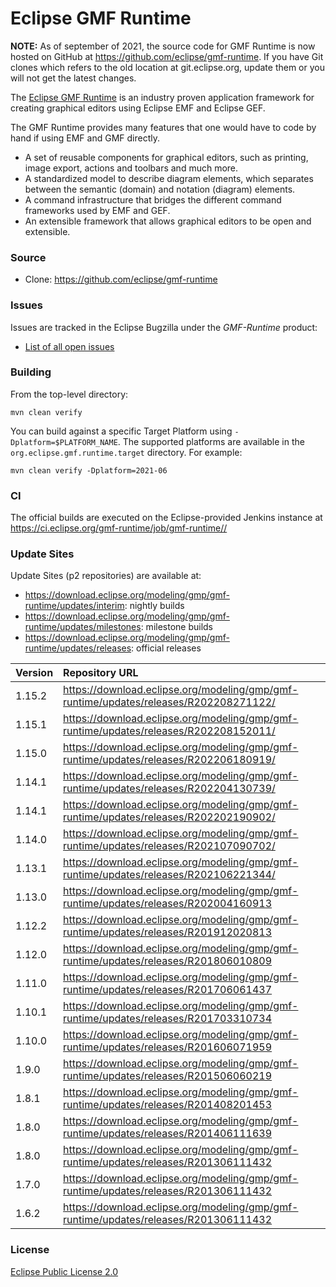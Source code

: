 # Eclipse GMF Runtime

**NOTE:** As of september of 2021, the source code for GMF Runtime is now hosted on GitHub at https://github.com/eclipse/gmf-runtime. If you have Git clones which refers to the old location at git.eclipse.org, update them or you will not get the latest changes.

The [Eclipse GMF Runtime](https://projects.eclipse.org/projects/modeling.gmf-runtime) is an industry proven application framework for creating graphical editors using Eclipse EMF and Eclipse GEF.

The GMF Runtime provides many features that one would have to code by hand if using EMF and GMF directly.

* A set of reusable components for graphical editors, such as printing, image export, actions and toolbars and much more.
* A standardized model to describe diagram elements, which separates between the semantic (domain) and notation (diagram) elements.
* A command infrastructure that bridges the different command frameworks used by EMF and GEF.
* An extensible framework that allows graphical editors to be open and extensible.

### Source

* Clone: https://github.com/eclipse/gmf-runtime

### Issues

Issues are tracked in the Eclipse Bugzilla under the _GMF-Runtime_ product:

* [List of all open issues](https://bugs.eclipse.org/bugs/buglist.cgi?bug_status=UNCONFIRMED&bug_status=NEW&bug_status=ASSIGNED&bug_status=REOPENED&classification=Modeling&component=General&list_id=20785712&product=GMF-Runtime&query_format=advanced)


### Building

From the top-level directory:

    mvn clean verify
    
You can build against a specific Target Platform using `-Dplatform=$PLATFORM_NAME`.
The supported platforms are available in the `org.eclipse.gmf.runtime.target` directory.
For example:

    mvn clean verify -Dplatform=2021-06

### CI

The official builds are executed on the Eclipse-provided Jenkins instance at <https://ci.eclipse.org/gmf-runtime/job/gmf-runtime//>

### Update Sites

Update Sites (p2 repositories) are available at:
* <https://download.eclipse.org/modeling/gmp/gmf-runtime/updates/interim>: nightly builds
* <https://download.eclipse.org/modeling/gmp/gmf-runtime/updates/milestones>: milestone builds
* <https://download.eclipse.org/modeling/gmp/gmf-runtime/updates/releases>: official releases

| Version | Repository URL                                                                        |
|:--------|:--------------------------------------------------------------------------------------|
| 1.15.2  | https://download.eclipse.org/modeling/gmp/gmf-runtime/updates/releases/R202208271122/ |
| 1.15.1  | https://download.eclipse.org/modeling/gmp/gmf-runtime/updates/releases/R202208152011/ |
| 1.15.0  | https://download.eclipse.org/modeling/gmp/gmf-runtime/updates/releases/R202206180919/ |
| 1.14.1  | https://download.eclipse.org/modeling/gmp/gmf-runtime/updates/releases/R202204130739/ |
| 1.14.1  | https://download.eclipse.org/modeling/gmp/gmf-runtime/updates/releases/R202202190902/ |
| 1.14.0  | https://download.eclipse.org/modeling/gmp/gmf-runtime/updates/releases/R202107090702/ |
| 1.13.1  | https://download.eclipse.org/modeling/gmp/gmf-runtime/updates/releases/R202106221344/ |
| 1.13.0  | https://download.eclipse.org/modeling/gmp/gmf-runtime/updates/releases/R202004160913  |
| 1.12.2  | https://download.eclipse.org/modeling/gmp/gmf-runtime/updates/releases/R201912020813  |
| 1.12.0  | https://download.eclipse.org/modeling/gmp/gmf-runtime/updates/releases/R201806010809  |
| 1.11.0  | https://download.eclipse.org/modeling/gmp/gmf-runtime/updates/releases/R201706061437  |
| 1.10.1  | https://download.eclipse.org/modeling/gmp/gmf-runtime/updates/releases/R201703310734  |
| 1.10.0  | https://download.eclipse.org/modeling/gmp/gmf-runtime/updates/releases/R201606071959  |
| 1.9.0   | https://download.eclipse.org/modeling/gmp/gmf-runtime/updates/releases/R201506060219  |
| 1.8.1   | https://download.eclipse.org/modeling/gmp/gmf-runtime/updates/releases/R201408201453  |
| 1.8.0   | https://download.eclipse.org/modeling/gmp/gmf-runtime/updates/releases/R201406111639  |
| 1.8.0   | https://download.eclipse.org/modeling/gmp/gmf-runtime/updates/releases/R201306111432  |
| 1.7.0   | https://download.eclipse.org/modeling/gmp/gmf-runtime/updates/releases/R201306111432  |
| 1.6.2   | https://download.eclipse.org/modeling/gmp/gmf-runtime/updates/releases/R201306111432  |


### License

[Eclipse Public License 2.0](https://www.eclipse.org/legal/epl-2.0/)
